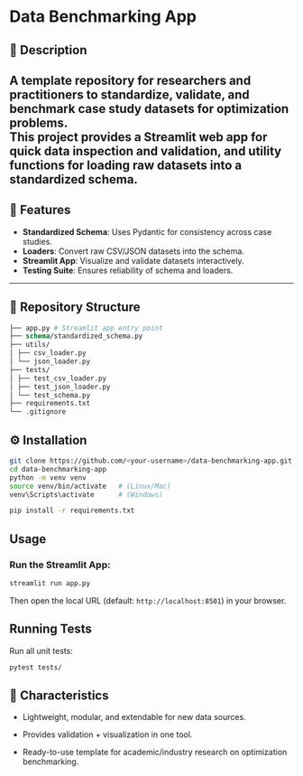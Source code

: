 # Data Benchmarking App

## 📖 Description

A template repository for researchers and practitioners to **standardize, validate, and benchmark case study datasets** for optimization problems.  
This project provides a **Streamlit web app** for quick data inspection and validation, and utility functions for loading raw datasets into a **standardized schema**.
---

## 🚀 Features

- **Standardized Schema**: Uses Pydantic for consistency across case studies.  
- **Loaders**: Convert raw CSV/JSON datasets into the schema.  
- **Streamlit App**: Visualize and validate datasets interactively.  
- **Testing Suite**: Ensures reliability of schema and loaders.  

---
## 📂 Repository Structure
``` graphql
├── app.py # Streamlit app entry point
├── schema/standardized_schema.py
├── utils/
│ ├── csv_loader.py
│ └── json_loader.py
├── tests/
│ ├── test_csv_loader.py
│ ├── test_json_loader.py
│ └── test_schema.py
├── requirements.txt
└── .gitignore
```

## ⚙️ Installation

```bash
git clone https://github.com/<your-username>/data-benchmarking-app.git
cd data-benchmarking-app
python -m venv venv
source venv/bin/activate   # (Linux/Mac)
venv\Scripts\activate      # (Windows)

pip install -r requirements.txt
```

## Usage

### Run the Streamlit App:

```bash
streamlit run app.py
```
Then open the local URL (default: `http://localhost:8501`) in your browser.

## Running Tests

Run all unit tests:
``` bash
pytest tests/
```
## 📌 Characteristics

- Lightweight, modular, and extendable for new data sources.

- Provides validation + visualization in one tool.

- Ready-to-use template for academic/industry research on optimization benchmarking.
